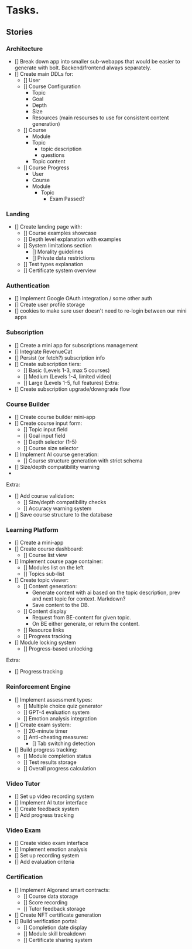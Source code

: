 # Tasks.

## Stories
### Architecture
- [] Break down app into smaller sub-webapps that would be easier to generate with bolt. Backend/frontend always separately.
- [] Create main DDLs for:
  - [] User
  - [] Course Configuration
    - Topic
    - Goal
    - Depth
    - Size
    - Resources (main resourses to use for consistent content generation)
  - [] Course
    - Module
    - Topic
      - topic description
      - questions
    - Topic content
  - [] Course Progress
    - User
    - Course
    - Module
      - Topic
        - Exam Passed? 

### Landing
- [] Create landing page with:
  - [] Course examples showcase
  - [] Depth level explanation with examples
  - [] System limitations section
    - [] Morality guidelines
    - [] Private data restrictions
  - [] Test types explanation
  - [] Certificate system overview

### Authentication
- [] Implement Google OAuth integration / some other auth
- [] Create user profile storage
- [] cookies to make sure user doesn't need to re-login between our mini apps

### Subscription
- [] Create a mini app for subscriptions management
- [] Integrate RevenueCat
- [] Persist (or fetch?) subscription info
- [] Create subscription tiers:
  - [] Basic (Levels 1-3, max 5 courses)
  - [] Medium (Levels 1-4, limited video)
  - [] Large (Levels 1-5, full features)
Extra:
- [] Create subscription upgrade/downgrade flow

### Course Builder
- [] Create course builder mini-app
- [] Create course input form:
  - [] Topic input field
  - [] Goal input field
  - [] Depth selector (1-5)
  - [] Course size selector
- [] Implement AI course generation:
  - [] Course structure generation with strict schema
- [] Size/depth compatibility warning
- 
Extra:
- [] Add course validation:
  - [] Size/depth compatibility checks
  - [] Accuracy warning system
- [] Save course structure to the database

### Learning Platform
- [] Create a mini-app
- [] Create course dashboard:
  - [] Course list view
- [] Implement course page container:
  - [] Modules list on the left
  - [] Topics sub-list
- [] Create topic viewer:
  - [] Content generation:
    - Generate content with ai based on the topic description, prev and next topic for context. Markdown?
    - Save content to the DB. 
  - [] Content display
    - Request from BE-content for given topic.
    - On BE either generate, or return the content.
  - [] Resource links
  - [] Progress tracking
- [] Module locking system
  - [] Progress-based unlocking

Extra: 
  - [] Progress tracking

### Reinforcement Engine
- [] Implement assessment types:
  - [] Multiple choice quiz generator
  - [] GPT-4 evaluation system
  - [] Emotion analysis integration
- [] Create exam system:
  - [] 20-minute timer
  - [] Anti-cheating measures:
    <!-- - [] Eye tracking -->
    - [] Tab switching detection
  <!-- - [] 3-strike system -->
- [] Build progress tracking:
  - [] Module completion status
  - [] Test results storage
  - [] Overall progress calculation

### Video Tutor
- [] Set up video recording system
- [] Implement AI tutor interface
- [] Create feedback system
- [] Add progress tracking

### Video Exam
- [] Create video exam interface
- [] Implement emotion analysis
- [] Set up recording system
- [] Add evaluation criteria

### Certification
- [] Implement Algorand smart contracts:
  - [] Course data storage
  - [] Score recording
  - [] Tutor feedback storage
- [] Create NFT certificate generation
- [] Build verification portal:
  - [] Completion date display
  - [] Module skill breakdown
  - [] Certificate sharing system
